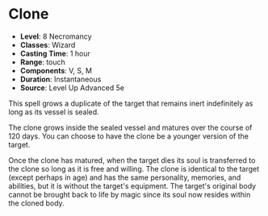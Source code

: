 # Clone

- **Level**: 8 Necromancy
- **Classes**: Wizard
- **Casting Time**: 1 hour
- **Range**: touch
- **Components**: V, S, M
- **Duration**: Instantaneous
- **Source**: Level Up Advanced 5e

This spell grows a duplicate of the target that remains inert indefinitely as long as its vessel is sealed.

The clone grows inside the sealed vessel and matures over the course of 120 days. You can choose to have the clone be a younger version of the target.

Once the clone has matured, when the target dies its soul is transferred to the clone so long as it is free and willing. The clone is identical to the target (except perhaps in age) and has the same personality, memories, and abilities, but it is without the target's equipment. The target's original body cannot be brought back to life by magic since its soul now resides within the cloned body.

